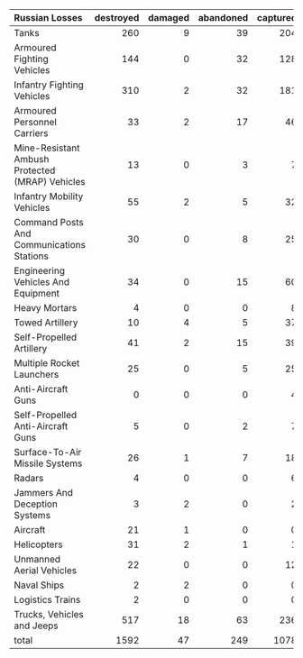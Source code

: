 | Russian Losses                                   |   destroyed |   damaged |   abandoned |   captured |   total |
|:-------------------------------------------------|------------:|----------:|------------:|-----------:|--------:|
| Tanks                                            |         260 |         9 |          39 |        204 |     512 |
| Armoured Fighting Vehicles                       |         144 |         0 |          32 |        128 |     304 |
| Infantry Fighting Vehicles                       |         310 |         2 |          32 |        181 |     525 |
| Armoured Personnel Carriers                      |          33 |         2 |          17 |         46 |      98 |
| Mine-Resistant Ambush Protected  (MRAP) Vehicles |          13 |         0 |           3 |          7 |      23 |
| Infantry Mobility Vehicles                       |          55 |         2 |           5 |         32 |      94 |
| Command Posts And Communications Stations        |          30 |         0 |           8 |         25 |      63 |
| Engineering Vehicles And Equipment               |          34 |         0 |          15 |         60 |     109 |
| Heavy Mortars                                    |           4 |         0 |           0 |          8 |      12 |
| Towed Artillery                                  |          10 |         4 |           5 |         37 |      56 |
| Self-Propelled Artillery                         |          41 |         2 |          15 |         39 |      97 |
| Multiple Rocket Launchers                        |          25 |         0 |           5 |         25 |      55 |
| Anti-Aircraft Guns                               |           0 |         0 |           0 |          4 |       4 |
| Self-Propelled Anti-Aircraft Guns                |           5 |         0 |           2 |          7 |      14 |
| Surface-To-Air Missile Systems                   |          26 |         1 |           7 |         18 |      52 |
| Radars                                           |           4 |         0 |           0 |          6 |      10 |
| Jammers And Deception Systems                    |           3 |         2 |           0 |          2 |       7 |
| Aircraft                                         |          21 |         1 |           0 |          0 |      22 |
| Helicopters                                      |          31 |         2 |           1 |          1 |      35 |
| Unmanned Aerial Vehicles                         |          22 |         0 |           0 |         12 |      34 |
| Naval Ships                                      |           2 |         2 |           0 |          0 |       4 |
| Logistics Trains                                 |           2 |         0 |           0 |          0 |       2 |
| Trucks, Vehicles and Jeeps                       |         517 |        18 |          63 |        236 |     834 |
| total                                            |        1592 |        47 |         249 |       1078 |    2966 |